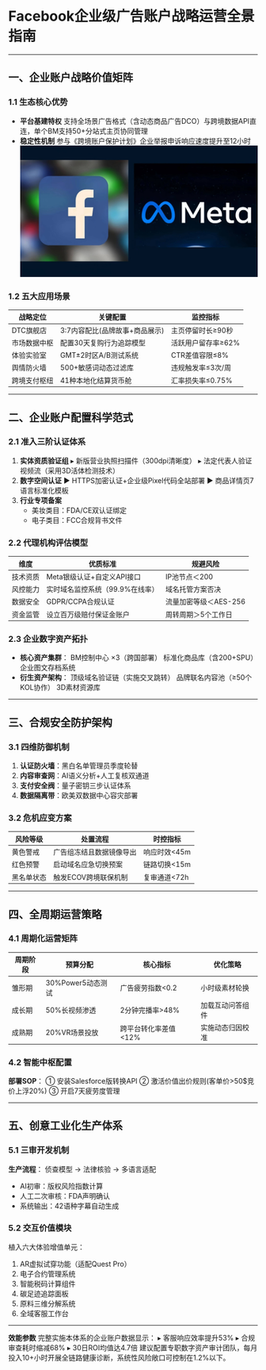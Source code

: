 
# Facebook企业级广告账户战略运营全景指南

---

## 一、企业账户战略价值矩阵
### 1.1 生态核心优势
- **平台基建特权**
支持全场景广告格式（含动态商品广告DCO）与跨境数据API直连，单个BM支持50+分站式主页协同管理
- **稳定性机制**
参与《跨境账户保护计划》企业举报申诉响应速度提升至12小时
![替代文字](7475612514f6d25d7155231cee0816db.jpeg)
### 1.2 五大应用场景
| 战略定位          | 关键配置                          | 监控指标              |
|-------------------|-----------------------------------|-----------------------|
| DTC旗舰店         | 3:7内容配比(品牌故事+商品展示)    | 主页停留时长≥90秒     |
| 市场数据中枢      | 配置30天复购行为追踪模型          | 活跃用户留存率≥62%    |
| 体验实验室        | GMT±2时区A/B测试系统              | CTR差值容限≤8%       |
| 舆情防火墙        | 500+敏感词动态过滤库              | 违规触发率≤3次/周    |
| 跨境支付枢纽      | 41种本地化结算货币舱              | 汇率损失率≤0.75%     |

---

## 二、企业账户配置科学范式
### 2.1 准入三阶认证体系
1. **实体资质验证组**
   ▸ 新版营业执照扫描件（300dpi清晰度）
   ▸ 法定代表人验证视频流（采用3D活体检测技术）
2. **数字空间认证**
   ▶ HTTPS加密认证+企业级Pixel代码全站部署
   ▶ 商品详情页7语言标准化模板
3. **行业专项备案**
   - 美妆类目：FDA/CE双认证绑定
   - 电子类目：FCC合规背书文件

### 2.2 代理机构评估模型
| 维度          | 优质标准                          | 规避风险                |
|---------------|----------------------------------|-------------------------|
| 技术资质       | Meta银级认证+自定义API接口        | IP池节点＜200           |
| 风控能力       | 实时域名监控系统（99.9%在线率）   | 域名托管方案否决         |
| 数据安全       | GDPR/CCPA合规认证                 | 流量加密等级＜AES-256   |
| 资金监管       | 设立百万级赔付保证金账户          | 周转周期＞5个工作日     |

### 2.3 企业数字资产拓扑
- **核心资产集群**：
  BM控制中心 ×3（跨国部署）
  标准化商品库（含200+SPU）
  企业图文存档系统 
- **衍生资产架构**：
  顶级域名验证链（实施交叉跳转）
  品牌联名内容池（≥50个KOL协作）
  3D素材资源库

---

## 三、合规安全防护架构
### 3.1 四维防御机制
1. **认证防火墙**：黑白名单管理员季度轮替
2. **内容审查网**：AI语义分析+人工复核双通道
3. **支付安全阀**：量子密钥三步认证体系
4. **数据隔离带**：欧美双数据中心容灾部署

### 3.2 危机应变方案
**风险等级** | **处置流程**                | **时控指标**
------------|----------------------------|------------ 
黄色警戒     | 广告组冻结且数据镜像导出      | 响应时效<45m
红色预警     | 启动域名应急切换预案          | 链路切换<15m
黑名单状态   | 触发ECOV跨境联保机制          | 复审通道<72h

---

## 四、全周期运营策略
### 4.1 周期化运营矩阵
| 周期阶段    | 预算分配            | 核心指标                  | 优化策略                |
|-------------|---------------------|--------------------------|-------------------------|
| 雏形期      | 30%Power5动态测试   | 广告疲劳指数<0.2         | 小时级素材轮换          |
| 成长期      | 50%长视频渗透       | 2分钟完播率>48%         | 加载互动问答组件        |
| 成熟期      | 20%VR场景投放       | 跨平台转化率差值<12%    | 实施动态归因校准        |

### 4.2 智能中枢配置
**部署SOP**：
① 安装Salesforce版转换API
② 激活价值出价规则(客单价>50$竞价上浮20%)
③ 开启7天疲劳度管理

---

## 五、创意工业化生产体系
### 5.1 三审开发机制
**生产流程**：
侦查模型 → 法律核验 → 多语言适配
- AI初审：版权风险指数计算
- 人工二次审核：FDA声明确认
- 系统输出：42语种字幕自动生成

### 5.2 交互价值模块
植入六大体验增值单元：
1. AR虚拟试穿功能（适配Quest Pro）
2. 电子合约管理系统
3. 智能税码计算组件
4. 碳足迹追踪面板
5. 原料三维分解系统
6. 全域客服工作台

---

**效能参数**
完整实施本体系的企业账户数据显示：
▸ 客服响应效率提升53%
▸ 合规审查耗时缩减68%
▸ 30日ROI均值达4.7倍
建议配置专职数字资产审计团队，每月投入10+小时开展全链路健康诊断，系统性风险敞口可控制在1.2%以下。
